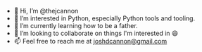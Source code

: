 - 👋 Hi, I’m @thejcannon
- 👀 I’m interested in Python, especially Python tools and tooling.
- 🌱 I’m currently learning how to be a father.
- 💞️ I’m looking to collaborate on things I'm interested in 😄
- 📫 Feel free to reach me at joshdcannon@gmail.com
